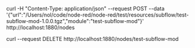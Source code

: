 curl -H "Content-Type: application/json" --request POST  --data '{"url":"/Users/nol/code/node-red/node-red/test/resources/subflow/test-subflow-mod-1.0.0.tgz","module":"test-subflow-mod"}' http://localhost:1880/nodes

curl --request DELETE http://localhost:1880/nodes/test-subflow-mod
